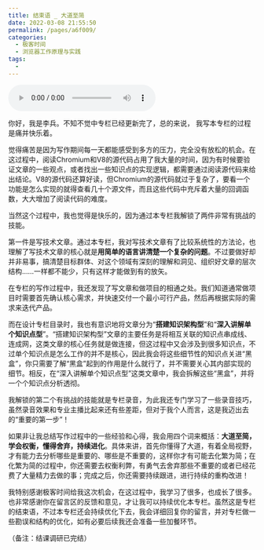 ```yaml
---
title: 结束语 _ 大道至简
date: 2022-03-08 21:55:50
permalink: /pages/a6f009/
categories:
  - 极客时间
  - 浏览器工作原理与实践
tags:
  - 
---
```

<audio title="结束语 _ 大道至简" src="https://static001.geekbang.org/resource/audio/81/42/81a9e16a93f0610285b4ba5e75338d42.mp3" controls="controls"></audio> 
<p>你好，我是李兵。不知不觉中专栏已经更新完了，总的来说， 我写本专栏的过程是痛并快乐着。</p><p>觉得痛苦是因为写作期间每一天都能感受到多方的压力，完全没有放松的机会。在这过程中，阅读Chromium和V8的源代码占用了我大量的时间，因为有时候要验证文章的一些观点，或者找出一些知识点的实现逻辑，都需要通过阅读源代码来给出结论。V8的源代码还算好读，但Chromium的源代码就过于复杂了，要看一个功能是怎么实现的就得查看几十个源文件，而且这些代码中充斥着大量的回调函数，大大增加了阅读代码的难度。</p><p>当然这个过程中，我也觉得是快乐的，因为通过本专栏我解锁了两件非常有挑战的技能。</p><p>第一件是写技术文章。通过本专栏，我对写技术文章有了比较系统性的方法论，也理解了写技术文章的核心就是<strong>用简单的语言讲清楚一个复杂的问题</strong>。不过要做好却并非易事，搞清楚目标群体、对这个领域有深刻的理解和洞见、组织好文章的层次结构……一样都不能少，只有这样才能做到有的放矢。</p><p>在专栏的写作过程中，我还发现了写文章和做项目的相通之处。我们知道通常做项目时需要首先确认核心需求，并快速交付一个最小可行产品，然后再根据实际的需求来迭代产品。</p><p>而在设计专栏目录时，我也有意识地将文章分为“<strong>搭建知识架构型</strong>”和“<strong>深入讲解单个知识点型</strong>”。“搭建知识架构型”文章的主要任务是将相互关联的知识点串成线、连成网，这类文章的核心任务就是做连接，但这过程中又会涉及到很多知识点，不过单个知识点是怎么工作的并不是核心，因此我会将这些细节性的知识点关进“黑盒”，你只需要了解“黑盒”起到的作用是什么就行了，并不需要关心其内部实现的细节。相反，在“深入讲解单个知识点型”这类文章中，我会拆解这些“黑盒”，并将一个个知识点分析透彻。</p><!-- [[[read_end]]] --><p>我解锁的第二个有挑战的技能就是专栏录音，为此我还专门学习了一些录音技巧，虽然录音效果和专业主播比起来还有些差距，但对于我个人而言，这是我迈出去的“重要的第一步”！</p><p>如果非让我总结写作过程中的一些经验和心得，我会用四个词来概括：<strong>大道至简，学会权衡，懂得舍弃，持续进化</strong>。具体来讲，首先你懂得了大道，有着全局视野，才有能力去分析哪些是重要的、哪些是不重要的，这样你才有可能去化繁为简；在化繁为简的过程中，你还需要去权衡利弊，有勇气去舍弃那些不重要的或者已经花费了大量精力去做的事；完成之后，你还需要持续跟进，进行持续的重构改进！</p><p>我特别感谢极客时间给我这次机会，在这过程中，我学习了很多，也成长了很多。也非常感谢你在留言区的反馈和意见，才让我可以持续优化本专栏。虽然这是专栏的结束语，不过本专栏还会持续优化下去，我会详细回复你的留言，并对专栏做一些勘误和结构的优化，如有必要后续我还会准备一些加餐环节。</p><p>（备注：结课调研已完结）</p><p></p>
